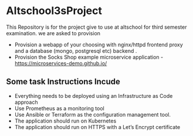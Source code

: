 # Altschool3sProject
This Repository is for the project give to use at altschool for third semester examination. we are asked to provision 
- Provision a webapp of your choosing with nginx/httpd frontend proxy and a database (mongo, postgresql etc) backend .
- Provision the Socks Shop example microservice application - https://microservices-demo.github.io/

## Some task Instructions Incude
* Everything needs to be deployed using an Infrastructure as Code approach
* Use Prometheus as a monitoring tool
* Use Ansible or Terraform as the configuration management tool.
* The application should run on Kubernetes
* The application should run on HTTPS with a Let’s Encrypt certificate

